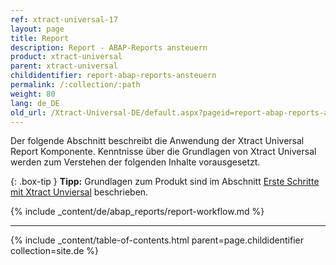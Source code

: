```yaml
---
ref: xtract-universal-17
layout: page
title: Report 
description: Report - ABAP-Reports ansteuern
product: xtract-universal
parent: xtract-universal
childidentifier: report-abap-reports-ansteuern
permalink: /:collection/:path
weight: 80
lang: de_DE
old_url: /Xtract-Universal-DE/default.aspx?pageid=report-abap-reports-ansteuern
---
```

Der folgende Abschnitt beschreibt die Anwendung der  Xtract Universal Report Komponente. 
Kenntnisse über die Grundlagen von Xtract Universal werden zum Verstehen der folgenden Inhalte vorausgesetzt.

{: .box-tip }
**Tipp:** Grundlagen zum Produkt sind im Abschnitt [Erste Schritte mit Xtract Unviersal](./erste-schritte) beschrieben.

{% include _content/de/abap_reports/report-workflow.md %}

*****

{% include _content/table-of-contents.html parent=page.childidentifier collection=site.de %}
